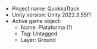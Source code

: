<!-- UNITY CODE ASSIST INSTRUCTIONS START -->
- Project name: QuokkaTtack
- Unity version: Unity 2022.3.55f1
- Active game object:
  - Name: Plataforma (1)
  - Tag: Untagged
  - Layer: Ground
<!-- UNITY CODE ASSIST INSTRUCTIONS END -->